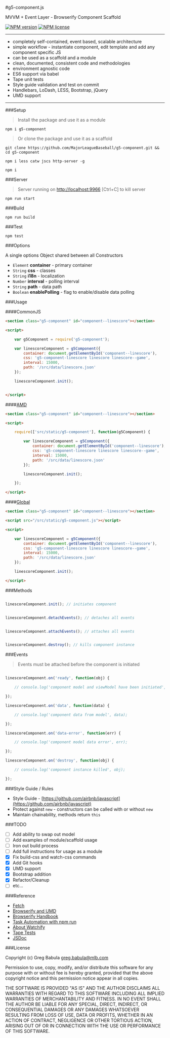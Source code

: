 #g5-component.js

MVVM + Event Layer - Browserify Component Scaffold

[![NPM version](http://img.shields.io/npm/v/g5-component.svg?style=flat-square)](https://www.npmjs.org/package/g5-component) 
[![NPM license](http://img.shields.io/npm/l/g5-component.svg?style=flat-square)](https://www.npmjs.org/package/g5-component)

---

* completely self-contained, event based, scalable architecture
* simple workflow - instantiate component, edit template and add any component specific JS
* can be used as a scaffold and a module
* clean, documented, consistent code and methodologies
* environment agnostic code
* ES6 support via babel
* Tape unit tests
* Style guide validation and test on commit
* Handlebars, LoDash, LESS, Bootstrap, jQuery
* UMD support

---

###Setup

> Install the package and use it as a module

```
npm i g5-component
```

> Or clone the package and use it as a scaffold

```
git clone https://github.com/MajorLeagueBaseball/g5-component.git && cd g5-component
```

```
npm i less catw jscs http-server -g
```

```
npm i
```

###Server

> Server running on [http://localhost:9966](http://localhost:9966) [Ctrl+C] to kill server

```
npm run start
```

###Build

```
npm run build
```

###Test

```
npm test
```

###Options

A single options Object shared between all Constructors

* `Element` __container__ - primary container
* `String` __css__ - classes
* `String` __i18n__ - localization
* `Number` __interval__ - polling interval
* `String` __path__ - data path
* `Boolean` __enablePolling__ - flag to enable/disable data polling

###Usage

####CommonJS

```html
<section class="g5-component" id="component--linescore"></section>

<script>

    var g5Component = require('g5-component');

    var linescoreComponent = g5Component({
        container: document.getElementById('component--linescore'),
        css: 'g5-component-linescore linescore linescore--game',
        interval: 15000,
        path: '/src/data/linescore.json'
    });

    linescoreComponent.init();


</script>
```

####[AMD](https://github.com/MajorLeagueBaseball/g5-component/blob/master/example/index-amd.html)

```html
<section class="g5-component" id="component--linescore"></section>

<script>

    require(['src/static/g5-component'], function(g5Component) {

        var linescoreComponent = g5Component({
            container: document.getElementById('component--linescore'),
            css: 'g5-component-linescore linescore linescore--game',
            interval: 15000,
            path: '/src/data/linescore.json'
        });

        linescoreComponent.init();

    });

</script>
```

####[Global](https://github.com/MajorLeagueBaseball/g5-component/blob/master/example/index-global.html)

```html
<section class="g5-component" id="component--linescore"></section>

<script src="/src/static/g5-component.js"></script>

<script>

    var linescoreComponent = g5Component({
        container: document.getElementById('component--linescore'),
        css: 'g5-component-linescore linescore linescore--game',
        interval: 15000,
        path: '/src/data/linescore.json'
    });

    linescoreComponent.init();

</script>
```

###Methods

```js

linescoreComponent.init(); // initiates component
```

```js

linescoreComponent.detachEvents(); // detaches all events
```

```js

linescoreComponent.attachEvents(); // attaches all events
```

```js

linescoreComponent.destroy(); // kills component instance
```

###Events

> Events must be attached before the component is initiated

```js

linescoreComponent.on('ready', function(obj) {

    // console.log('component model and viewModel have been initiated', obj);

});

linescoreComponent.on('data', function(data) {

    // console.log('component data from model', data);

});

linescoreComponent.on('data-error', function(err) {

    // console.log('component model data error', err);

});

linescoreComponent.on('destroy', function(obj) {

    // console.log('component instance killed', obj);

});
```

###Style Guide / Rules

* Style Guide - [https://github.com/airbnb/javascript](https://github.com/airbnb/javascript)
* Protect against `new` - constructors can be called with or without `new`
* Maintain chainability, methods return `this`

###TODO

- [ ] Add ability to swap out model
- [ ] Add examples of module/scaffold usage
- [ ] Iron out build process
- [ ] Add full instructions for usage as a module
- [x] Fix build-css and watch-css commands
- [x] Add Git hooks
- [x] UMD support
- [x] Bootstrap addition
- [x] Refactor/Cleanup
- [ ] etc...

###Reference

* [Fetch](https://fetch.spec.whatwg.org/)
* [Browserify and UMD](http://dontkry.com/posts/code/browserify-and-the-universal-module-definition.html)
* [Browserify Handbook](https://github.com/substack/browserify-handbook)
* [Task Automation with npm run](http://substack.net/task_automation_with_npm_run)
* [About Watchify](https://github.com/substack/watchify)
* [Tape Tests](https://github.com/substack/tape)
* [JSDoc](http://usejsdoc.org/)

###License

Copyright (c) Greg Babula <greg.babula@mlb.com>

Permission to use, copy, modify, and/or distribute this software for any purpose with or without fee is hereby granted, provided that the above copyright notice and this permission notice appear in all copies.

THE SOFTWARE IS PROVIDED "AS IS" AND THE AUTHOR DISCLAIMS ALL WARRANTIES WITH REGARD TO THIS SOFTWARE INCLUDING ALL IMPLIED WARRANTIES OF MERCHANTABILITY AND FITNESS. IN NO EVENT SHALL THE AUTHOR BE LIABLE FOR ANY SPECIAL, DIRECT, INDIRECT, OR CONSEQUENTIAL DAMAGES OR ANY DAMAGES WHATSOEVER RESULTING FROM LOSS OF USE, DATA OR PROFITS, WHETHER IN AN ACTION OF CONTRACT, NEGLIGENCE OR OTHER TORTIOUS ACTION, ARISING OUT OF OR IN CONNECTION WITH THE USE OR PERFORMANCE OF THIS SOFTWARE.
